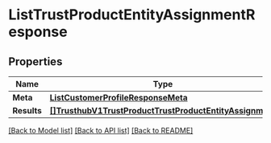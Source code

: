 # ListTrustProductEntityAssignmentResponse

## Properties

Name | Type | Description | Notes
------------ | ------------- | ------------- | -------------
**Meta** | [**ListCustomerProfileResponseMeta**](ListCustomerProfileResponseMeta.md) |  |[optional] 
**Results** | [**[]TrusthubV1TrustProductTrustProductEntityAssignment**](TrusthubV1TrustProductTrustProductEntityAssignment.md) |  |[optional] 

[[Back to Model list]](../README.md#documentation-for-models) [[Back to API list]](../README.md#documentation-for-api-endpoints) [[Back to README]](../README.md)


